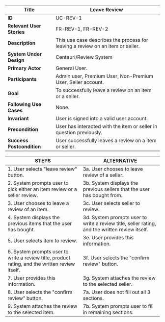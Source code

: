 

|Title |   Leave Review      |
|---------|---------|
|**ID**|    UC-REV-1      |
|**Relevant User Stories**|    FR-REV-1, FR-REV-2      |
|**Description**|     This use case describes the process for leaving a review on an item or seller.       |
|**System Under Design**|     Centauri/Review System        |
|**Primary Actor**|     General User.       |
|**Participants**|     Admin user, Premium User, Non-Premium User, Seller account.       |
|**Goal**|     To successfully leave a review on an item or a seller.        |
|**Following Use Cases**|     None.      |
|**Invariant**|     User is signed into a valid user account.       |
|**Precondition**|     User has interacted with the item or seller in question previously.     |
|**Success Postcondition**|     User successfully leaves a review on a item or seller.      |


|**STEPS**|**ALTERNATIVE**|
|---------|---------|
| 1. User selects "leave review" button.     | 3a. User chooses to leave review of a seller.        |
| 2. System prompts user to pick either an item review or a seller review.      | 3b. System displays the previous sellers that the user has bought from.        |
| 3. User chooses to leave a review of an item.     | 3c. User selects seller to review.        |
| 4. System displays the previous items that the user has bought.     | 3d. System prompts user to write a review title, seller rating, and the written review itself.        |
| 5. User selects item to review.     | 3e. User provides this information.         |
| 6. System prompts user to write a review title, product rating, and the written review itself.     | 3f. User selects the "confirm review" button.        |
| 7. User provides this information.        | 3g. System attaches the review to the selected seller.            |
| 8. User selects the "confirm review" button. | 7a. User does not fill out all 3 sections.        |
| 9. System attaches the review to the selected item.  | 7b. System prompts user to fill in remaining sections.           |


